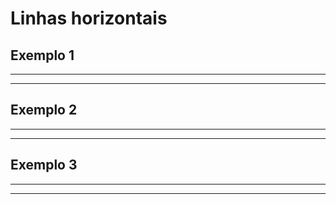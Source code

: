 # Linhas horizontais

## Exemplo 1

***
---

## Exemplo 2

* * *
- - -

## Exemplo 3

*****************
-----------------